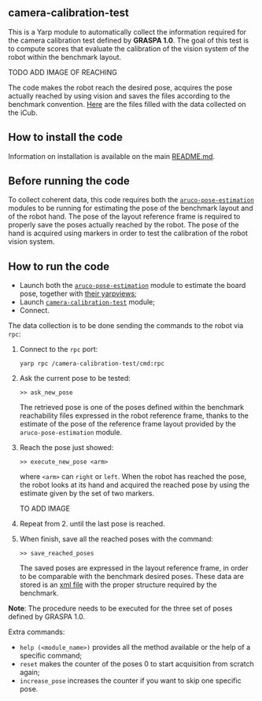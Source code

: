 ## camera-calibration-test
This is a Yarp module to automatically collect the information required for the camera calibration test defined by **GRASPA 1.0**.
The goal of this test is to compute scores that evaluate the calibration of the vision system of the robot within the benchmark layout.

TODO ADD IMAGE OF REACHING

The code makes the robot reach the desired pose, acquires the pose actually reached by using vision and saves the files
according to the benchmark convention.
[Here](https://github.com/robotology-playground/RAL-benchmark-test/tree/master/experiment_data/right_arm/camera_calibration) are 
the files filled with the data collected on the iCub.


## How to install the code
Information on installation is available on the main [README.md](https://github.com/robotology-playground/RAL-benchmark-test#how-to-compile-the-code).

## Before running the code
To collect coherent data, this code requires both the [`aruco-pose-estimation`](https://github.com/robotology-playground/RAL-benchmark-test/tree/master/src/aruco-pose-estimation) modules to be running for estimating the pose of the 
benchmark layout and of the robot hand.
The pose of the layout reference frame is required to properly save the poses actually reached by the robot.
The pose of the hand is acquired using markers in order to test the calibration of the robot vision system.

## How to run the code
 - Launch both the [`aruco-pose-estimation`](https://github.com/robotology-playground/RAL-benchmark-test/blob/master/app/data_collection.xml.template#L4) module to estimate the board pose, together with [their yarpviews](https://github.com/robotology-playground/RAL-benchmark-test/blob/master/app/data_collection.xml.template#L40);
 - Launch [`camera-calibration-test`](https://github.com/robotology-playground/RAL-benchmark-test/blob/master/app/data_collection.xml.template#L19) module;
 - Connect.

The data collection is to be done sending the commands to the robot via `rpc`:

1. Connect to the `rpc` port:
   ```
   yarp rpc /camera-calibration-test/cmd:rpc
   ```

2. Ask the current pose to be tested:
   ```
   >> ask_new_pose
   ```
   The retrieved pose is one of the poses defined within the benchmark reachability files 
   expressed in the robot reference frame, thanks to the estimate of the pose of the reference frame layout provided by the `aruco-pose-estimation` module.
  

3. Reach the pose just showed:
   ```
   >> execute_new_pose <arm>
   ```
   where `<arm>` can `right` or `left`.
   When the robot has reached the pose, the robot looks at its hand and acquired the reached pose by using the estimate given by
   the set of two markers.
   
   TO ADD IMAGE
   
4. Repeat from 2. until the last pose is reached.
5. When finish, save all the reached poses with the command:
   ```
   >> save_reached_poses
   ```
   The saved poses are expressed in the layout reference frame, in order to be comparable with the benchmark desired poses.
   These data are stored is an [xml file](https://github.com/robotology-playground/RAL-benchmark-test/blob/master/src/camera-calibration-test/conf/config.ini#L4) with the proper structure required by the benchmark.

**Note**: The procedure needs to be executed for the three set of poses defined by GRASPA 1.0.

Extra commands:
- `help (<module_name>)` provides all the method available or the help of a specific command;
- `reset` makes the counter of the poses 0 to start acquisition from scratch again;
- `increase_pose` increases the counter if you want to skip one specific pose.
 
